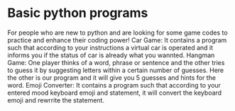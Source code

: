 # Basic python programs
For people who are new to python and are looking for some game codes to practice and enhance their coding power!
Car Game: It contains a program such that according to your instructions a virtual car is operated and it informs you if the status of car is already what you wannted.
Hangman Game: One player thinks of a word, phrase or sentence and the other tries to guess it by suggesting letters within a certain number of guesses. Here the other is our program and it will give you 5 guesses and hints for the word. 
Emoji Converter: It contains a program such that according to your entered mood keyboard emoji and statement, it will convert the keyboard emoji and rewrrite the statement.

